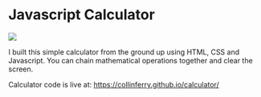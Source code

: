 # Javascript Calculator

<img src="http://collinferry.com/codepen/calc3.jpg">

I built this simple calculator from the ground up using HTML, CSS and Javascript. You can chain mathematical operations together and clear the screen.

Calculator code is live at: https://collinferry.github.io/calculator/
